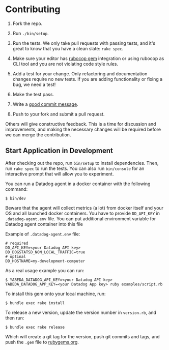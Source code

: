 # Contributing

1. Fork the repo.

1. Run `./bin/setup`.

1. Run the tests. We only take pull requests with passing tests, and it's great to know that you have a clean slate: `rake spec`.

1. Make sure your editor has [rubocop gem](https://github.com/rubocop-hq/rubocop) integration or using rubocop as CLI tool and you are not violating code style rules.

1. Add a test for your change. Only refactoring and documentation changes require no new tests. If you are adding functionality or fixing a bug, we need a test!

1. Make the test pass.

1. Write a [good commit message][commit].

1. Push to your fork and submit a pull request.

Others will give constructive feedback.  This is a time for discussion and improvements, and making the necessary changes will be required before we can merge the contribution.

## Start Application in Development

After checking out the repo, run `bin/setup` to install dependencies. Then, run `rake spec` to run the tests. You can also run `bin/console` for an interactive prompt that will allow you to experiment.

You can run a Datadog agent in a docker container with the following command:

    $ bin/dev

Beware that the agent will collect metrics (a lot) from docker itself and your OS and  all launched docker containers. You have to provide `DD_API_KEY` in `.datadog-agent.env` file. You can put additional environment variable for Datadog agent container into this file

Example of `.datadog-agent.env` file:

```shell
# required
DD_API_KEY=<your Datadog API key>
DD_DOGSTATSD_NON_LOCAL_TRAFFIC=true
# optinal
DD_HOSTNAME=my-development-computer
```

As a real usage example you can run:

    $ YABEDA_DATADOG_API_KEY=<your Datadog API key> YABEDA_DATADOG_APP_KEY=<your Datadog App key> ruby examples/script.rb

To install this gem onto your local machine, run:

    $ bundle exec rake install

To release a new version, update the version number in `version.rb`, and then run:

    $ bundle exec rake release

Which will create a git tag for the version, push git commits and tags, and push the `.gem` file to [rubygems.org](https://rubygems.org).

[commit]: http://tbaggery.com/2008/04/19/a-note-about-git-commit-messages.html
